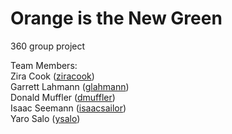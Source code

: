 # Orange is the New Green
360 group project

Team Members:  
Zira Cook ([ziracook](https://github.com/ziracook))  
Garrett Lahmann ([glahmann](https://github.com/glahmann))  
Donald Muffler ([dmuffler](https://github.com/dmuffler))  
Isaac Seemann ([isaacsailor](https://github.com/isaacsailor))  
Yaro Salo ([ysalo](https://github.com/ysalo))
